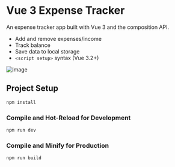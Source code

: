 # Vue 3 Expense Tracker

An expense tracker app built with Vue 3 and the composition API.

- Add and remove expenses/income
- Track balance
- Save data to local storage
- `<script setup>` syntax (Vue 3.2+)

![image](https://github.com/user-attachments/assets/74798a31-5cff-4665-b956-c0434bf452b4)


## Project Setup

```sh
npm install
```

### Compile and Hot-Reload for Development

```sh
npm run dev
```

### Compile and Minify for Production

```sh
npm run build
```



